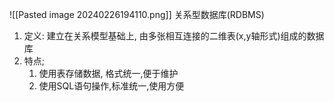 ![[Pasted image 20240226194110.png]]
关系型数据库(RDBMS)
1. 定义: 建立在关系模型基础上, 由多张相互连接的二维表(x,y轴形式)组成的数据库
2. 特点;
	 1. 使用表存储数据, 格式统一,便于维护
	 2. 使用SQL语句操作,标准统一,使用方便